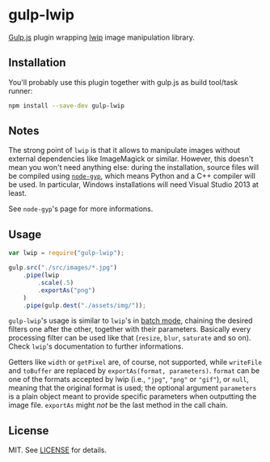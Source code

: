 gulp-lwip
=========

[Gulp.js](http://gulpjs.com/) plugin wrapping [lwip](https://github.com/EyalAr/lwip) image manipulation library.

## Installation

You'll probably use this plugin together with gulp.js as build tool/task runner:

```bash
npm install --save-dev gulp-lwip
```

## Notes

The strong point of `lwip` is that it allows to manipulate images without external dependencies like ImageMagick or similar. However, this doesn't mean you won't need anything else: during the installation, source files will be compiled using [`node-gyp`](https://github.com/TooTallNate/node-gyp), which means Python and a C++ compiler will be used. In particular, Windows installations will need Visual Studio 2013 at least.

See `node-gyp`'s page for more informations.

## Usage

```js
var lwip = require("gulp-lwip");

gulp.src("./src/images/*.jpg")
    .pipe(lwip
        .scale(.5)
        .exportAs("png")
    )
    .pipe(gulp.dest("./assets/img/"));
```

`gulp-lwip`'s usage is similar to `lwip`'s in [batch mode](https://github.com/EyalAr/lwip#usage), chaining the desired filters one after the other, together with their parameters. Basically every processing filter can be used like that (`resize`, `blur`, `saturate` and so on). Check `lwip`'s documentation to further informations.

Getters like `width` or `getPixel` are, of course, not supported, while `writeFile` and `toBuffer` are replaced by `exportAs(format, parameters)`. `format` can be one of the formats accepted by lwip (i.e., `"jpg"`, `"png"` or `"gif"`), or `null`, meaning that the original format is used; the optional argument `parameters` is a plain object meant to provide specific parameters when outputting the image file. `exportAs` might *not* be the last method in the call chain.

## License

MIT. See [LICENSE](LICENSE) for details.
